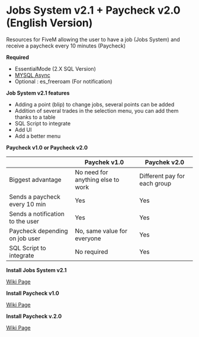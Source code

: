 # Jobs System v2.1 + Paycheck v2.0 (English Version)

Resources for FiveM allowing the user to have a job (Jobs System) and receive a paycheck every 10 minutes (Paycheck)

**Required**

- EssentialMode (2.X SQL Version)
- [MYSQL Async](https://github.com/brouznouf/fivem-mysql-async)
- Optional : es_freeroam (For notification)

**Job System v2.1 features**

- Adding a point (blip) to change jobs, several points can be added
- Addition of several trades in the selection menu, you can add them thanks to a table
- SQL Script to integrate
- Add UI
- Add a better menu

**Paycheck v1.0 or Paycheck v2.0**

 |                 | Paychek v1.0                       | Paychek v2.0               |
 ----------------- | ---------------------------- | ------------------
 | Biggest advantage | No need for anything else to work | Different pay for each group |
 | Sends a paycheck every 10 min | Yes            | Yes |
 | Sends a notification to the user | Yes           | Yes |
 | Paycheck depending on job user  | No, same value for everyone | Yes |
 | SQL Script to integrate  | No required | Yes |

**Install Jobs System v2.1**

[Wiki Page](https://github.com/PandaBasketteur/Jobs-System-and-Paycheck/wiki/Install-Jobs-System-v2.0)

**Install Paycheck v1.0**

[Wiki Page](https://github.com/PandaBasketteur/Jobs-System-and-Paycheck/wiki/Install-Paycheck-v1.0)

**Install Paycheck v.2.0**

[Wiki Page](https://github.com/PandaBasketteur/Jobs-System-and-Paycheck/wiki/Install-Paycheck-v2.0) 

